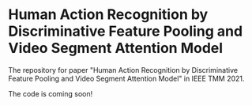 # Human Action Recognition by Discriminative Feature Pooling and Video Segment Attention Model
The repository for paper "Human Action Recognition by Discriminative Feature Pooling and Video Segment Attention Model" in IEEE TMM 2021.

The code is coming soon!
